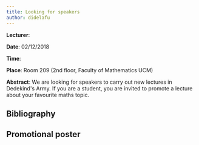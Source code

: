 ```yaml
---
title: Looking for speakers
author: didelafu
---
```

**Lecturer**:

**Date**: 02/12/2018

**Time**:

**Place**: Room 209 (2nd floor, Faculty of Mathematics UCM)

**Abstract**: We are looking for speakers to carry out new lectures in Dedekind's Army. If you are a student, you are invited to promote a lecture about your favourite maths topic.

## Bibliography

## Promotional poster
 
